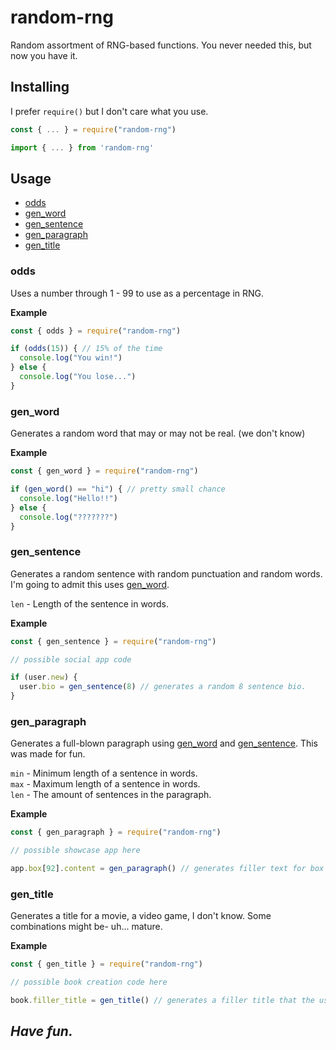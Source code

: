 # random-rng
Random assortment of RNG-based functions. You never needed this, but now you have it.

## Installing
I prefer `require()` but I don't care what you use.
```js
const { ... } = require("random-rng")
```
```js
import { ... } from 'random-rng'
```

## Usage
- [odds](#odds)
- [gen_word](#genword)
- [gen_sentence](#gensen)
- [gen_paragraph](#genpar)
- [gen_title](#gentitle)

<div id="odds"></div>

### odds
Uses a number through 1 - 99 to use as a percentage in RNG.

**Example**
```js
const { odds } = require("random-rng")

if (odds(15)) { // 15% of the time
  console.log("You win!")
} else {
  console.log("You lose...")
}
```

<div id="genword"></div>

### gen_word
Generates a random word that may or may not be real. (we don't know)

**Example**
```js
const { gen_word } = require("random-rng")

if (gen_word() == "hi") { // pretty small chance
  console.log("Hello!!")
} else {
  console.log("???????")
}
```

<div id="gensen"></div>

### gen_sentence
Generates a random sentence with random punctuation and random words. I'm going to admit this uses [gen_word](#genword).

`len` - Length of the sentence in words.

**Example**
```js
const { gen_sentence } = require("random-rng")

// possible social app code

if (user.new) {
  user.bio = gen_sentence(8) // generates a random 8 sentence bio.
}
```

<div id="genpar"></div>

### gen_paragraph
Generates a full-blown paragraph using [gen_word](#genword) and [gen_sentence](#gensen). This was made for fun.

`min` - Minimum length of a sentence in words.<br>
`max` - Maximum length of a sentence in words.<br>
`len` - The amount of sentences in the paragraph.

**Example**
```js
const { gen_paragraph } = require("random-rng")

// possible showcase app here

app.box[92].content = gen_paragraph() // generates filler text for box 92.
```

<div id="gentitle"></div>

### gen_title
Generates a title for a movie, a video game, I don't know. Some combinations might be- uh... mature.

**Example**
```js
const { gen_title } = require("random-rng")

// possible book creation code here

book.filler_title = gen_title() // generates a filler title that the user can change (if they want to)
```

## *Have fun.*
